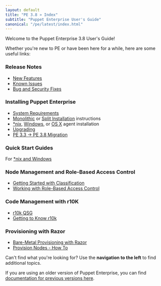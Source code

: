 ```yaml
---
layout: default
title: "PE 3.8 » Index"
subtitle: "Puppet Enterprise User's Guide"
canonical: "/pe/latest/index.html"
---
```


Welcome to the Puppet Enterprise 3.8 User's Guide!

Whether you're new to PE or have been here for a while, here are some useful links:

### Release Notes

* [New Features](./release_notes.html)
* [Known Issues](./release_notes_known_issues.html)
* [Bug and Security Fixes](./release_notes_security.html)

### Installing Puppet Enterprise

* [System Requirements](./install_system_requirements.html)
* [Monolithic](./install_pe_mono.html) or [Split Installation](./install_pe_split.html) instructions
* [*nix](./install_agents.html), [Windows](./install_windows.html), or [OS X](./install_osx.html) agent installation
* [Upgrading](./install_upgrading.html)
* [PE 3.3 -> PE 3.8 Migration](./install_upgrade_migration_tool.html)

### Quick Start Guides

For [*nix and Windows](./quick_start.html)

### Node Management and Role-Based Access Control

* [Getting Started with Classification](./console_classes_groups_getting_started.html)
* [Working with Role-Based Access Control](./rbac_intro.html)


### Code Management with r10K

* [r10k QSG](./quick_start_r10k.html)
* [Getting to Know r10k](./r10k.html)

### Provisioning with Razor

* [Bare-Metal Provisioning with Razor](./razor_intro.html)
* [Provision Nodes - How To](./razor_using.html)

Can't find what you're looking for? Use the **navigation to the left** to find additional topics.

If you are using an older version of Puppet Enterprise, you can find [documentation for previous versions here](/pe/index.html).
